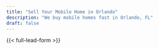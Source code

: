 ```yaml
---
title: "Sell Your Mobile Home in Orlando"
description: "We buy mobile homes fast in Orlando, FL"
draft: false
---
```


{{< full-lead-form >}}